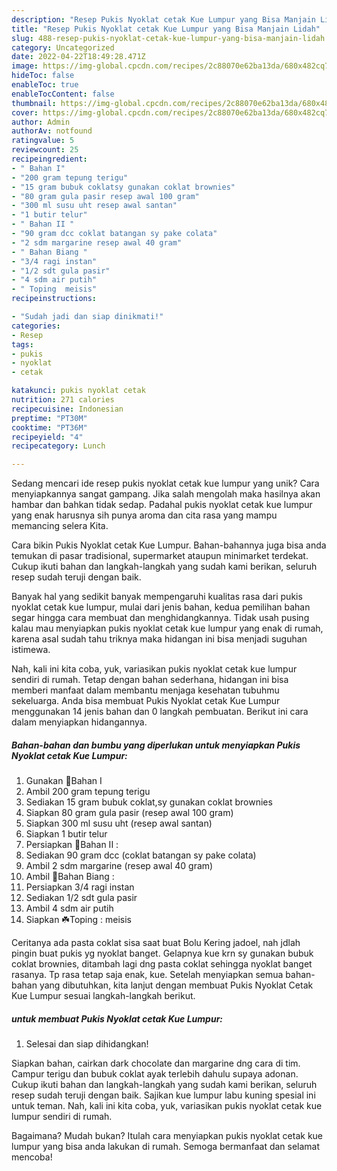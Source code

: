 ```yaml
---
description: "Resep Pukis Nyoklat cetak Kue Lumpur yang Bisa Manjain Lidah"
title: "Resep Pukis Nyoklat cetak Kue Lumpur yang Bisa Manjain Lidah"
slug: 488-resep-pukis-nyoklat-cetak-kue-lumpur-yang-bisa-manjain-lidah
category: Uncategorized
date: 2022-04-22T18:49:28.471Z
image: https://img-global.cpcdn.com/recipes/2c88070e62ba13da/680x482cq70/pukis-nyoklat-cetak-kue-lumpur-foto-resep-utama.jpg
hideToc: false
enableToc: true
enableTocContent: false
thumbnail: https://img-global.cpcdn.com/recipes/2c88070e62ba13da/680x482cq70/pukis-nyoklat-cetak-kue-lumpur-foto-resep-utama.jpg
cover: https://img-global.cpcdn.com/recipes/2c88070e62ba13da/680x482cq70/pukis-nyoklat-cetak-kue-lumpur-foto-resep-utama.jpg
author: Admin
authorAv: notfound
ratingvalue: 5
reviewcount: 25
recipeingredient:
- " Bahan I"
- "200 gram tepung terigu"
- "15 gram bubuk coklatsy gunakan coklat brownies"
- "80 gram gula pasir resep awal 100 gram"
- "300 ml susu uht resep awal santan"
- "1 butir telur"
- " Bahan II "
- "90 gram dcc coklat batangan sy pake colata"
- "2 sdm margarine resep awal 40 gram"
- " Bahan Biang "
- "3/4 ragi instan"
- "1/2 sdt gula pasir"
- "4 sdm air putih"
- " Toping  meisis"
recipeinstructions:

- "Sudah jadi dan siap dinikmati!"
categories:
- Resep
tags:
- pukis
- nyoklat
- cetak

katakunci: pukis nyoklat cetak 
nutrition: 271 calories
recipecuisine: Indonesian
preptime: "PT30M"
cooktime: "PT36M"
recipeyield: "4"
recipecategory: Lunch

---
```





Sedang mencari ide resep pukis nyoklat cetak kue lumpur yang unik? Cara menyiapkannya sangat gampang. Jika salah mengolah maka hasilnya akan hambar dan bahkan tidak sedap. Padahal pukis nyoklat cetak kue lumpur yang enak harusnya sih punya aroma dan cita rasa yang mampu memancing selera Kita.





Cara bikin Pukis Nyoklat cetak Kue Lumpur. Bahan-bahannya juga bisa anda temukan di pasar tradisional, supermarket ataupun minimarket terdekat. Cukup ikuti bahan dan langkah-langkah yang sudah kami berikan, seluruh resep sudah teruji dengan baik.

Banyak hal yang sedikit banyak mempengaruhi kualitas rasa dari pukis nyoklat cetak kue lumpur, mulai dari jenis bahan, kedua pemilihan bahan segar hingga cara membuat dan menghidangkannya. Tidak usah pusing kalau mau menyiapkan pukis nyoklat cetak kue lumpur yang enak di rumah, karena asal sudah tahu triknya maka hidangan ini bisa menjadi suguhan istimewa.






Nah, kali ini kita coba, yuk, variasikan pukis nyoklat cetak kue lumpur sendiri di rumah. Tetap dengan bahan sederhana, hidangan ini bisa memberi manfaat dalam membantu menjaga kesehatan tubuhmu sekeluarga. Anda bisa membuat Pukis Nyoklat cetak Kue Lumpur menggunakan 14 jenis bahan dan 0 langkah pembuatan. Berikut ini cara dalam menyiapkan hidangannya.

<!--inarticleads1-->

##### Bahan-bahan dan bumbu yang diperlukan untuk menyiapkan Pukis Nyoklat cetak Kue Lumpur:

1. Gunakan  🥀Bahan I
1. Ambil 200 gram tepung terigu
1. Sediakan 15 gram bubuk coklat,sy gunakan coklat brownies
1. Siapkan 80 gram gula pasir (resep awal 100 gram)
1. Siapkan 300 ml susu uht (resep awal santan)
1. Siapkan 1 butir telur
1. Persiapkan  🥀Bahan II :
1. Sediakan 90 gram dcc (coklat batangan sy pake colata)
1. Ambil 2 sdm margarine (resep awal 40 gram)
1. Ambil  🥀Bahan Biang :
1. Persiapkan 3/4 ragi instan
1. Sediakan 1/2 sdt gula pasir
1. Ambil 4 sdm air putih
1. Siapkan  ☘️Toping : meisis


Ceritanya ada pasta coklat sisa saat buat Bolu Kering jadoel, nah jdlah pingin buat pukis yg nyoklat banget. Gelapnya kue krn sy gunakan bubuk coklat brownies, ditambah lagi dng pasta coklat sehingga nyoklat banget rasanya. Tp rasa tetap saja enak, kue. Setelah menyiapkan semua bahan-bahan yang dibutuhkan, kita lanjut dengan membuat Pukis Nyoklat Cetak Kue Lumpur sesuai langkah-langkah berikut. 

<!--inarticleads2-->

#####  untuk membuat Pukis Nyoklat cetak Kue Lumpur:


1. Selesai dan siap dihidangkan!

Siapkan bahan, cairkan dark chocolate dan margarine dng cara di tim. Campur terigu dan bubuk coklat ayak terlebih dahulu supaya adonan. Cukup ikuti bahan dan langkah-langkah yang sudah kami berikan, seluruh resep sudah teruji dengan baik. Sajikan kue lumpur labu kuning spesial ini untuk teman. Nah, kali ini kita coba, yuk, variasikan pukis nyoklat cetak kue lumpur sendiri di rumah. 

Bagaimana? Mudah bukan? Itulah cara menyiapkan pukis nyoklat cetak kue lumpur yang bisa anda lakukan di rumah. Semoga bermanfaat dan selamat mencoba!
